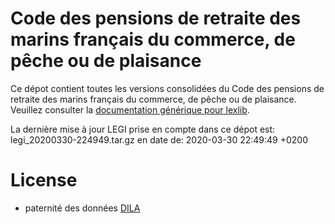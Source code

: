 # Code des pensions de retraite des marins français du commerce, de pêche ou de plaisance

Ce dépot contient toutes les versions consolidées du Code des pensions de retraite des marins français du commerce, de pêche ou de plaisance. Veuillez consulter la [documentation générique pour lexlib](https://github.com/lexlib/documentation/wiki).

La dernière mise à jour LEGI prise en compte dans ce dépot est: legi_20200330-224949.tar.gz en date de: 2020-03-30 22:49:49 +0200

# License
- paternité des données [DILA](https://www.data.gouv.fr/en/datasets/legi-codes-lois-et-reglements-consolides/)



